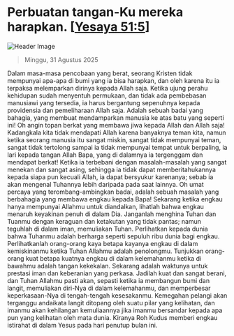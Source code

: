 
# Perbuatan tangan-Ku mereka harapkan. [[Yesaya 51:5](http://alkitab.sabda.org/?Yesaya%2051:5)]

![Header Image](https://alkitab.app/slice/sunrise.jpg)

> Minggu, 31 Agustus 2025

Dalam masa-masa pencobaan yang berat, seorang Kristen tidak mempunyai apa-apa di bumi yang ia bisa harapkan, dan oleh karena itu ia terpaksa melemparkan dirinya kepada Allah saja. Ketika ujung perahu kehidupan sudah menyentuh permukaan, dan tidak ada pembebasan manusiawi yang tersedia, ia harus bergantung sepenuhnya kepada providensia dan pemeliharaan Allah saja. Adalah sebuah badai yang bahagia, yang membuat mendamparkan manusia ke atas batu yang seperti ini! Oh angin topan berkat yang membawa jiwa kepada Allah dan Allah saja! Kadangkala kita tidak mendapati Allah karena banyaknya teman kita, namun ketika seorang manusia itu sangat miskin, sangat tidak mempunyai teman, sangat tidak tertolong sampai ia tidak mempunyai tempat untuk berpaling, ia lari kepada tangan Allah Bapa, yang di dalamnya ia tergenggam dan mendapat berkat! Ketika ia terbebani dengan masalah-masalah yang sangat menekan dan sangat asing, sehingga ia tidak dapat memberitahukannya kepada siapa pun kecuali Allah, ia dapat bersyukur karenanya; sebab ia akan mengenal Tuhannya lebih daripada pada saat lainnya. Oh umat percaya yang terombang-ambingkan badai, adalah sebuah masalah yang berbahagia yang membawa engkau kepada Bapa! Sekarang ketika engkau hanya mempunyai Allahmu untuk diandalkan, lihatlah bahwa engkau menaruh keyakinan penuh di dalam Dia. Janganlah menghina Tuhan dan Tuanmu dengan keraguan dan ketakutan yang tidak pantas; namun teguhlah di dalam iman, memuliakan Tuhan. Perlihatkan kepada dunia bahwa Tuhanmu adalah berharga seperti sepuluh ribu dunia bagi engkau. Perlihatkanlah orang-orang kaya betapa kayanya engkau di dalam kemiskinanmu ketika Tuhan Allahmu adalah penolongmu. Tunjukkan orang-orang kuat betapa kuatnya engkau di dalam kelemahanmu ketika di bawahmu adalah tangan kekekalan. Sekarang adalah waktunya untuk prestasi iman dan keberanian yang perkasa. Jadilah kuat dan sangat berani, dan Tuhan Allahmu pasti akan, sepasti ketika ia membangun bumi dan langit, memuliakan diri-Nya di dalam kelemahanmu, dan memperbesar keperkasaan-Nya di tengah-tengah kesesakanmu. Kemegahan pelangi akan terganggu andaikata langit ditopang oleh suatu pilar yang kelihatan, dan imanmu akan kehilangan kemuliaannya jika imanmu bersandar kepada apa pun yang kelihatan oleh mata dunia. Kiranya Roh Kudus memberi engkau istirahat di dalam Yesus pada hari penutup bulan ini.
    